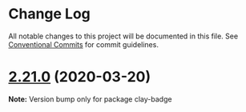 # Change Log

All notable changes to this project will be documented in this file.
See [Conventional Commits](https://conventionalcommits.org) for commit guidelines.

# [2.21.0](https://github.com/liferay/clay/tree/master/packages/clay-badge/compare/v2.20.2...v2.21.0) (2020-03-20)

**Note:** Version bump only for package clay-badge
